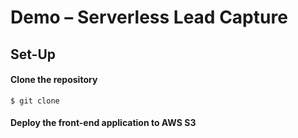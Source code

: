 # Demo – Serverless Lead Capture

## Set-Up

#### Clone the repository

```
$ git clone

```

#### Deploy the front-end application to AWS S3
